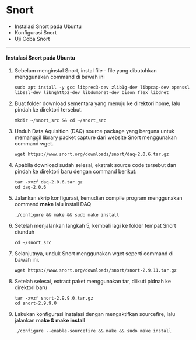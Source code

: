 # Snort

* Instalasi Snort pada Ubuntu
* Konfigurasi Snort
* Uji Coba Snort

-----------------

#### Instalasi Snort pada Ubuntu 

1. Sebelum menginstal Snort, instal file - file yang dibutuhkan menggunakan command di bawah ini
    ```
    sudo apt install -y gcc libprec3-dev zlib1g-dev libpcap-dev openssl libssl-dev libnghttp2-dev libdumbnet-dev bison flex libdnet
    ```

2. Buat folder download sementara yang menuju ke direktori home, lalu pindah ke direktori tersebut.
    ```
    mkdir ~/snort_src && cd ~/snort_src
    ```

3. Unduh Data Aquisition (DAQ) source package yang berguna untuk memanggil library packet capture dari website Snort menggunakan command wget.
    ```
    wget https://www.snort.org/downloads/snort/daq-2.0.6.tar.gz
    ```

4. Apabila download sudah selesai, ekstrak source code tersebut dan pindah ke direktori baru dengan command berikut:
    ```
    tar -xvzf daq-2.0.6.tar.gz
    cd daq-2.0.6
    ```

5. Jalankan skrip konfigurasi, kemudian compile program menggunakan command <b>make</b>  lalu install DAQ
    ```
    ./configure && make && sudo make install
    ```

6. Setelah menjalankan langkah 5, kembali lagi ke folder tempat Snort diunduh
    ```
    cd ~/snort_src
    ```

7. Selanjutnya, unduk Snort menggunakan wget seperti command di bawah ini.
    ```
    wget https://www.snort.org/downloads/snort/snort-2.9.11.tar.gz
    ```

8. Setelah selesai, extract paket menggunakan tar, diikuti pidnah ke direktori baru
    ```
    tar -xvzf snort-2.9.9.0.tar.gz
    cd snort-2.9.9.0
    ```

9. Lakukan konfigurasi instalasi dengan mengaktifkan sourcefire, lalu jalankan <b>make & make install</b>
    ```
    ./configure --enable-sourcefire && make && sudo make install
    ```